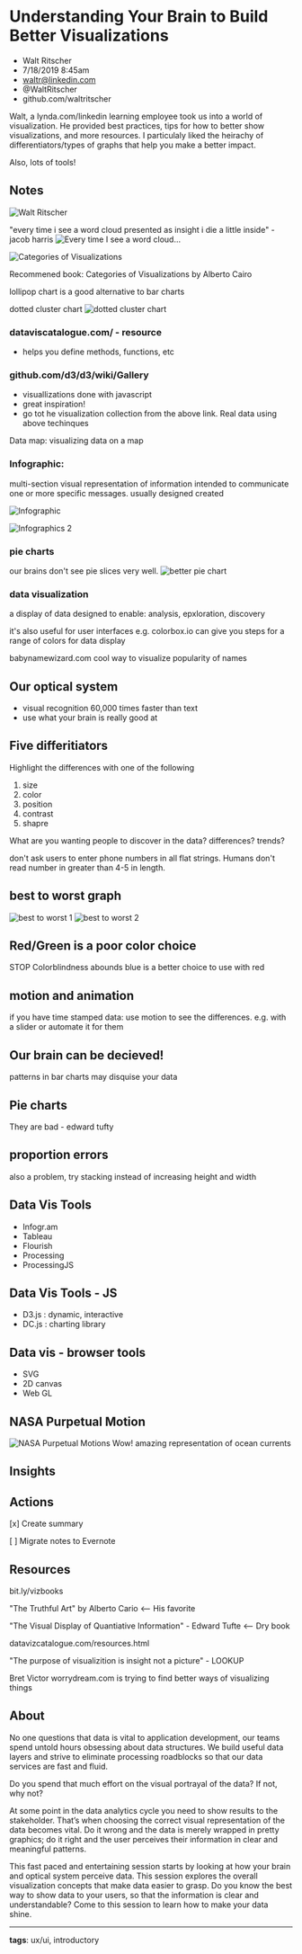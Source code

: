 # Understanding Your Brain to Build Better Visualizations

* Walt Ritscher
* 7/18/2019 8:45am
* waltr@linkedin.com
* @WaltRitscher
* github.com/waltritscher

<!-- Summary: -->
Walt, a lynda.com/linkedin learning employee took us into a world of visualization. He provided best practices, tips for how to better show visualizations, and more resources. I particulaly liked the heirachy of differentiators/types of graphs that help you make a better impact.

Also, lots of tools!

## Notes
<!-- This is a reference [^1] -->
![Walt Ritscher](../images/kcdc.7-18-19.08.46.28.jpg)

"every time i see a word cloud presented as insight i die a little inside" - jacob harris
![Every time I see a word cloud...](../images/kcdc.7-18-19.08.49.28.jpg)

![Categories of Visualizations](../images/kcdc.7-18-19.08.50.15.jpg)

Recommened book: Categories of Visualizations by Alberto Cairo

lollipop chart is a good alternative to bar charts

dotted cluster chart
![dotted cluster chart](../images/kcdc.7-18-19.08.52.33.jpg)

### dataviscatalogue.com/ - resource
* helps you define methods, functions, etc

### github.com/d3/d3/wiki/Gallery
* visuallizations done with javascript
* great inspiration!
* go tot he visualization collection from the above link. Real data using above techinques

Data map: visualizing data on a map

### Infographic: 
multi-section visual representation of information intended to communicate one or more specific messages. usually designed created

![Infographic](../images/kcdc.7-18-19.08.55.14.jpg)

![Infographics 2](../images/kcdc.7-18-19.08.55.52.jpg)

### pie charts
our brains don't see pie slices very well. 
![better pie chart](../images/kcdc.7-18-19.08.56.50.jpg)

### data visualization
a display of data designed to enable: analysis, epxloration, discovery

it's also useful for  user interfaces
e.g. colorbox.io can give you steps for a range of colors for data display

babynamewizard.com
cool way to visualize popularity of names

## Our optical system
* visual recognition 60,000 times faster than text
* use what your brain is really good at

## Five differitiators
Highlight the differences with one of the following
1. size
2. color
3. position
4. contrast
5. shapre

What are you wanting people to discover in the data? differences? trends?

don't ask users to enter phone numbers in all flat strings. Humans don't read number in greater than 4-5 in length.

## best to worst graph
![best to worst 1](../images/kcdc.7-18-19.09.13.48.jpg)
![best to worst 2](../images/kcdc.7-18-19.09.14.13.jpg)

## Red/Green is a poor color choice
STOP
Colorblindness abounds
blue is a better choice to use with red

## motion and animation
if you have time stamped data: use motion to see the differences. e.g. with a slider or automate it for them 

## Our brain can be decieved!
patterns in bar charts may disquise your data

## Pie charts
They are bad - edward tufty

## proportion errors
also a problem, try stacking instead of increasing height and width

## Data Vis Tools
* Infogr.am
* Tableau
* Flourish
* Processing
* ProcessingJS

## Data Vis Tools - JS
* D3.js : dynamic, interactive
* DC.js : charting library

## Data vis - browser tools
* SVG
* 2D canvas
* Web GL

## NASA Purpetual Motion
![NASA Purpetual Motions](../images/kcdc.7-18-19.09.30.27.jpg)
Wow! amazing representation of ocean currents

## Insights

## Actions
[x] Create summary

[ ] Migrate notes to Evernote

## Resources
bit.ly/vizbooks

"The Truthful Art" by Alberto Cario <-- His favorite

"The Visual Display of Quantiative Information" - Edward Tufte <-- Dry book 

datavizcatalogue.com/resources.html

"The purpose of visualizition is insight not a picture"  - LOOKUP

Bret Victor worrydream.com is trying to find better ways of visualizing things

## About
No one questions that data is vital to application development, our teams spend untold hours obsessing about data structures. We build useful data layers and strive to eliminate processing roadblocks so that our data services are fast and fluid.

Do you spend that much effort on the visual portrayal of the data? If not, why not?

At some point in the data analytics cycle you need to show results to the stakeholder. That’s when choosing the correct visual representation of the data becomes vital. Do it wrong and the data is merely wrapped in pretty graphics; do it right and the user perceives their information in clear and meaningful patterns. 

This fast paced and entertaining session starts by looking at how your brain and optical system perceive data. This session explores the overall visualization concepts that make data easier to grasp. Do you know the best way to show data to your users, so that the information is clear and understandable? Come to this session to learn how to make your data shine. 

-----------------------
**tags**: ux/ui, introductory
